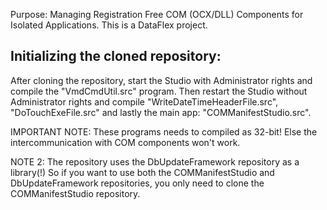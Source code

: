 Purpose: Managing Registration Free COM (OCX/DLL) Components for Isolated Applications. This is a DataFlex project.

## Initializing the cloned repository:

After cloning the repository, start the Studio with Administrator rights and compile the "VmdCmdUtil.src" program. Then restart the Studio without Administrator rights and compile "WriteDateTimeHeaderFile.src", "DoTouchExeFile.src" and lastly the main app: "COMManifestStudio.src".

IMPORTANT NOTE: These programs needs to compiled as 32-bit! Else the intercommunication with COM components won't work.

NOTE 2: The repository uses the DbUpdateFramework repository as a library(!) So if you want to use both the COMManifestStudio and DbUpdateFramework repositories, you only need to clone the COMManifestStudio repository.


